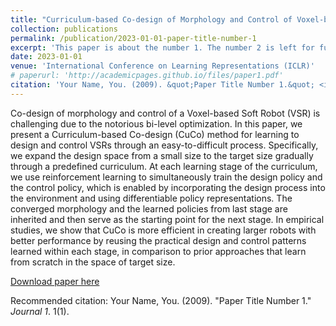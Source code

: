 ```yaml
---
title: "Curriculum-based Co-design of Morphology and Control of Voxel-based Soft Robots"
collection: publications
permalink: /publication/2023-01-01-paper-title-number-1
excerpt: 'This paper is about the number 1. The number 2 is left for future work.'
date: 2023-01-01
venue: 'International Conference on Learning Representations (ICLR)'
# paperurl: 'http://academicpages.github.io/files/paper1.pdf'
citation: 'Your Name, You. (2009). &quot;Paper Title Number 1.&quot; <i>Journal 1</i>. 1(1).'
---
```

Co-design of morphology and control of a Voxel-based Soft Robot (VSR) is challenging due to the notorious bi-level optimization. In this paper, we present a Curriculum-based Co-design (CuCo) method for learning to design and control VSRs through an easy-to-difficult process. Specifically, we expand the design space from a small size to the target size gradually through a predefined curriculum. At each learning stage of the curriculum, we use reinforcement learning to simultaneously train the design policy and the control policy, which is enabled by incorporating the design process into the environment and using differentiable policy representations. The converged morphology and the learned policies from last stage are inherited and then serve as the starting point for the next stage. In empirical studies, we show that CuCo is more efficient in creating larger robots with better performance by reusing the practical design and control patterns learned within each stage, in comparison to prior approaches that learn from scratch in the space of target size.

[Download paper here](https://openreview.net/pdf?id=r9fX833CsuN)

Recommended citation: Your Name, You. (2009). "Paper Title Number 1." <i>Journal 1</i>. 1(1).